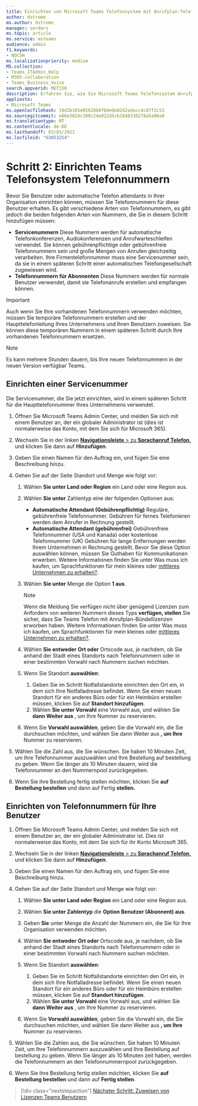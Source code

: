 ```yaml
---
title: Einrichten von Microsoft Teams Telefonsystem mit Anrufplan-Telefonnummern
author: dstrome
ms.author: dstrome
manager: serdars
ms.topic: article
ms.service: msteams
audience: admin
f1.keywords:
- NOCSH
ms.localizationpriority: medium
MS.collection:
- Teams_ITAdmin_Help
- M365-collaboration
- Teams_Business_Voice
search.appverid: MET150
description: Erfahren Sie, wie Sie Microsoft Teams Telefonsystem Anrufplan-Telefonnummern für Benutzer und Dienste in Ihrer Organisation einrichten.
appliesto:
- Microsoft Teams
ms.openlocfilehash: 19d2b165e85620b0fb9e9e8242adacc4c07f2c53
ms.sourcegitcommit: e86e3824c300c24e022d5cb1848338278a5a96a8
ms.translationtype: MT
ms.contentlocale: de-DE
ms.lasthandoff: 03/03/2022
ms.locfileid: "63053254"
---
```

# <a name="step-2-set-up-teams-phone-system-phone-numbers"></a>Schritt 2: Einrichten Teams Telefonsystem Telefonnummern

Bevor Sie Benutzer oder automatische Telefon attendants in Ihrer Organisation einrichten können, müssen Sie Telefonnummern für diese Benutzer erhalten. Es gibt verschiedene Arten von Telefonnummern, es gibt jedoch die beiden folgenden Arten von Nummern, die Sie in diesem Schritt hinzufügen müssen:

- **Servicenummern** Diese Nummern werden für automatische Telefonkonferenzen, Audiokonferenzen und Anrufwarteschleifen verwendet. Sie können gebührenpflichtige oder gebührenfreie Telefonnummern sein und große Mengen von Anrufen gleichzeitig verarbeiten. Ihre Firmentelefonnummer muss eine Servicenummer sein, da sie in einem späteren Schritt einer automatischen Telefongesellschaft zugewiesen wird.
- **Telefonnummern für Abonnenten** Diese Nummern werden für normale Benutzer verwendet, damit sie Telefonanrufe erstellen und empfangen können.

> [!IMPORTANT]
> Auch wenn Sie Ihre vorhandenen Telefonnummern verwenden möchten, müssen Sie temporäre Telefonnummern erstellen und der Haupttelefonleitung Ihres Unternehmens und Ihren Benutzern zuweisen. Sie können diese temporären Nummern in einem späteren Schritt durch Ihre vorhandenen Telefonnummern ersetzen.

> [!NOTE]
> Es kann mehrere Stunden dauern, bis Ihre neuen Telefonnummern in der neuen Version verfügbar Teams.

## <a name="set-up-a-service-number"></a>Einrichten einer Servicenummer

Die Servicenummer, die Sie jetzt einrichten, wird in einem späteren Schritt für die Haupttelefonnummer Ihres Unternehmens verwendet.

1. Öffnen Sie Microsoft Teams Admin Center, und melden Sie sich mit einem Benutzer an, der ein globaler Administrator ist (dies ist normalerweise das Konto, mit dem Sie sich für Microsoft 365).
2. Wechseln Sie in der linken <a href="https://admin.teams.microsoft.com/phone-numbers" target="_blank">**Navigationsleiste** >  zu **Sprachanruf Telefon,**</a> und klicken Sie dann auf **Hinzufügen**.
3. Geben Sie einen Namen für den Auftrag ein, und fügen Sie eine Beschreibung hinzu.
4. Gehen Sie auf der Seite Standort und Menge wie folgt vor:
    1. Wählen **Sie unter Land oder Region** ein Land oder eine Region aus.
    2. Wählen **Sie unter** Zahlentyp eine der folgenden Optionen aus:

        - **Automatische Attendant (Gebührenpflichtig)** Reguläre, gebührenfreie Telefonnummer. Gebühren für fernes Telefonieren werden dem Anrufer in Rechnung gestellt.
        - **Automatische Attendant (gebührenfrei)** Gebührenfreie Telefonnummer (USA und Kanada) oder kostenlose Telefonnummer (UK) Gebühren für lange Entfernungen werden Ihrem Unternehmen in Rechnung gestellt. Bevor Sie diese Option auswählen können, müssen Sie Guthaben für Kommunikationen erwerben. Weitere Informationen finden Sie unter Was muss ich kaufen, um Sprachfunktionen für mein kleines oder [mittleres Unternehmen zu erhalten?](whats-business-voice.md).

    3. Wählen **Sie unter** Menge die Option **1 aus**.
        > [!NOTE]
        > Wenn die Meldung Sie verfügen nicht über genügend Lizenzen zum Anfordern von weiteren Nummern dieses Typs **verfügen, stellen** Sie sicher, dass Sie Teams Telefon mit Anrufplan-Bündellizenzen erworben haben. Weitere Informationen finden Sie unter Was muss ich kaufen, um Sprachfunktionen für mein kleines oder [mittleres Unternehmen zu erhalten?](whats-business-voice.md).
    4. Wählen **Sie entweder** **Ort oder** Ortscode aus, je nachdem, ob Sie anhand der Stadt eines Standorts nach Telefonnummern oder in einer bestimmten Vorwahl nach Nummern suchen möchten.
    5. Wenn Sie Standort **auswählen**:

        1. Geben Sie im Schritt Notfallstandorte einrichten den Ort ein, [](set-up-emergency-locations.md) in dem sich Ihre Notfalladresse befindet. Wenn Sie einen neuen Standort für ein anderes Büro oder für ein Heimbüro erstellen müssen, klicken Sie auf **Standort hinzufügen**.
        2. Wählen **Sie unter Vorwahl** eine Vorwahl aus, und wählen Sie **dann Weiter aus** , um Ihre Nummer zu reservieren.

    6. Wenn Sie **Vorwahl auswählen**, geben Sie die Vorwahl ein, die Sie durchsuchen möchten, und wählen Sie dann Weiter aus **, um Ihre** Nummer zu reservieren.

5. Wählen Sie die Zahl aus, die Sie wünschen. Sie haben 10 Minuten Zeit, um Ihre Telefonnummer auszuwählen und Ihre Bestellung auf bestellung zu geben. Wenn Sie länger als 10 Minuten dauern, wird die Telefonnummer an den Nummernpool zurückgegeben.
6. Wenn Sie ihre Bestellung fertig stellen möchten, klicken Sie **auf Bestellung bestellen** und dann auf Fertig **stellen.**

## <a name="set-up-phone-numbers-for-your-users"></a>Einrichten von Telefonnummern für Ihre Benutzer

1. Öffnen Sie Microsoft Teams Admin Center, und melden Sie sich mit einem Benutzer an, der ein globaler Administrator ist. Dies ist normalerweise das Konto, mit dem Sie sich für ihr Konto Microsoft 365.
2. Wechseln Sie in der linken <a href="https://admin.teams.microsoft.com/phone-numbers" target="_blank">**Navigationsleiste** >  zu **Sprachanruf Telefon,**</a> und klicken Sie dann auf **Hinzufügen**.
3. Geben Sie einen Namen für den Auftrag ein, und fügen Sie eine Beschreibung hinzu.
4. Gehen Sie auf der Seite Standort und Menge wie folgt vor:

    1. Wählen **Sie unter Land oder Region** ein Land oder eine Region aus.
    2. Wählen **Sie unter Zahlentyp** die **Option Benutzer (Abonnent) aus**.
    3. Geben **Sie** unter Menge die Anzahl der Nummern ein, die Sie für Ihre Organisation verwenden möchten.
    4. Wählen **Sie entweder** **Ort oder** Ortscode aus, je nachdem, ob Sie anhand der Stadt eines Standorts nach Telefonnummern oder in einer bestimmten Vorwahl nach Nummern suchen möchten.
    5. Wenn Sie Standort **auswählen**:

        1. Geben Sie im Schritt Notfallstandorte einrichten den Ort ein, [](set-up-emergency-locations.md) in dem sich Ihre Notfalladresse befindet. Wenn Sie einen neuen Standort für ein anderes Büro oder für ein Heimbüro erstellen müssen, klicken Sie auf **Standort hinzufügen**.
        2. Wählen **Sie unter Vorwahl** eine Vorwahl aus, und wählen Sie **dann Weiter aus** , um Ihre Nummer zu reservieren.

    6. Wenn Sie **Vorwahl auswählen**, geben Sie die Vorwahl ein, die Sie durchsuchen möchten, und wählen Sie dann Weiter aus **, um Ihre** Nummer zu reservieren.
5. Wählen Sie die Zahlen aus, die Sie wünschen. Sie haben 10 Minuten Zeit, um Ihre Telefonnummern auszuwählen und Ihre Bestellung auf bestellung zu geben. Wenn Sie länger als 10 Minuten zeit haben, werden die Telefonnummern an den Telefonnummernpool zurückgegeben.
6. Wenn Sie ihre Bestellung fertig stellen möchten, klicken Sie **auf Bestellung bestellen** und dann auf **Fertig stellen**.

> [!div class="nextstepaction"]
> [Nächster Schritt: Zuweisen von Lizenzen Teams Benutzern](set-up-licenses.md)
